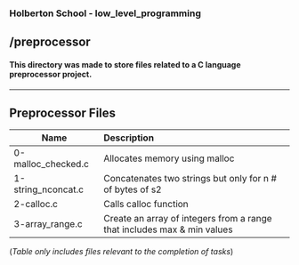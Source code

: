 ### Holberton School - low_level_programming 
## /preprocessor
#### This directory was made to store files related to a C language preprocessor project.
----------------------------------------------------------------------------------------------------------------
## Preprocessor Files
| Name          | Description   |
| ------------- |:--------------|
| 0-malloc_checked.c| Allocates memory using malloc|
| 1-string_nconcat.c| Concatenates two strings but only for n # of bytes of s2|
| 2-calloc.c| Calls calloc function|
| 3-array_range.c | Create an array of integers from a range that includes max & min values|

(*Table only includes files relevant to the completion of tasks*)


